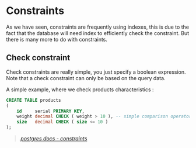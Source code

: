 # Constraints

As we have seen, constraints are frequently using indexes, this is due to the fact
that the database will need index to efficiently check the constraint.
But there is many more to do with constraints.

## Check constraint

Check constraints are really simple, you just specify a boolean expression.
Note that a check constraint can only be based on the query data.

A simple example, where we check products characteristics :

````sql
CREATE TABLE products
(
    id     serial PRIMARY KEY,
    weight decimal CHECK ( weight > 10 ), -- simple comparison operators
    size   decimal CHECK ( size <= 10 )
);
````

> *[postgres docs - constraints](https://www.postgresql.org/docs/current/ddl-constraints.html)*
